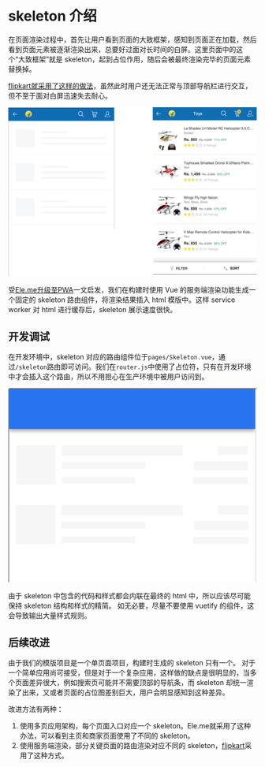 # skeleton 介绍

在页面渲染过程中，首先让用户看到页面的大致框架，感知到页面正在加载，然后看到页面元素被逐渐渲染出来，总要好过面对长时间的白屏。这里页面中的这个“大致框架”就是 skeleton，起到占位作用，随后会被最终渲染完毕的页面元素替换掉。

[flipkart就采用了这样的做法](http://tech-blog.flipkart.net/2016/03/)，虽然此时用户还无法正常与顶部导航栏进行交互，但不至于面对白屏迅速失去耐心。

![flipkart中的skeleton](./images/flipkart-skeleton.png)

受[Ele.me升级至PWA](https://medium.com/elemefe/upgrading-ele-me-to-progressive-web-app-2a446832e509)一文启发，我们在构建时使用 Vue 的服务端渲染功能生成一个固定的 skeleton 路由组件，将渲染结果插入 html 模版中。这样 service worker 对 html 进行缓存后，skeleton 展示速度很快。

## 开发调试

在开发环境中，skeleton 对应的路由组件位于`pages/Skeleton.vue`，通过`/skeleton`路由即可访问。我们在`router.js`中使用了占位符，只有在开发环境中才会插入这个路由，所以不用担心在生产环境中被用户访问到。

![模版项目展示的 skeleton](./images/lavas-skeleton.png)

由于 skeleton 中包含的代码和样式都会内联在最终的 html 中，所以应该尽可能保持 skeleton 结构和样式的精简。
如无必要，尽量不要使用 vuetify 的组件，这会导致输出大量样式规则。

## 后续改进

由于我们的模版项目是一个单页面项目，构建时生成的 skeleton 只有一个。
对于一个简单应用尚可接受，但是对于一个复杂应用，这样做的缺点是很明显的，当多个页面差异很大，例如搜索页可能并不需要顶部的导航条，而 skeleton 却统一渲染了出来，又或者页面的占位图差别巨大，用户会明显感知到这种差异。

改进方法有两种：
1. 使用多页应用架构，每个页面入口对应一个 skeleton。Ele.me就采用了这种办法，可以看到主页和商家页面使用了不同的 skeleton。
2. 使用服务端渲染，部分关键页面的路由渲染对应不同的 skeleton，[flipkart](http://tech-blog.flipkart.net/2016/03/)采用了这种方式。

